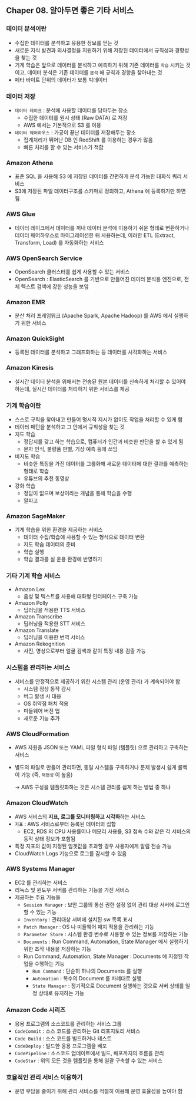 ## Chaper 08. 알아두면 좋은 기타 서비스
### 데이터 분석이란

- 수집한 데이터를 분석하고 유용한 정보를 얻는 것
- 새로운 지식 발견과 의사결정을 지원하기 위해 저장된 데이터에서 규칙성과 경향성을 찾는 것
- 기계 학습은 앞으로 데이터를 분석하고 예측하기 위해 기존 데이터를 `학습` 시키는 것이고, 데이터 분석은 기존 데이터를 `분석` 해 규칙과 경향을 찾아내는 것
- 페타 바이트 단위의 데이터가 보통 빅데이터

### 데이터 저장

- `데이터 레이크` : 분석에 사용할 데이터를 담아두는 장소
    - 수집한 데이터를 원시 상태 (Raw DATA) 로 저장
    - AWS 에서는 기본적으로 S3 를 이용
- `데이터 웨어하우스` : 가공이 끝난 데이터를 저장해두는 장소
    - 집계처리가 뛰어난 DB 인 RedShift 를 이용하는 경우가 많음
    - 빠른 처리를 할 수 있는 서비스가 적합

### Amazon Athena

- 표준 SQL 을 사용해 S3 에 저장된 데이터를 간편하게 분석 가능한 대화식 쿼리 서비스
- S3에 저장된 파일 데이터구조를 스키마로 정의하고, Athena 에 등록하기만 하면 됨

### AWS Glue

- 데이터 레이크에서 데이터를 꺼내 데이터 분석에 이용하기 쉬운 형태로 변환하거나 데이터 웨어하우스로 마이그레이션한 뒤 사용하는데, 이러한 ETL (Extract, Transform, Load) 를 자동화하는 서비스

### AWS OpenSearch Service

- OpenSearch 클러스터를 쉽게 사용할 수 있는 서비스
- OpenSearch : ElasticSearch 를 기반으로 만들어진 데이터 분석용 엔진으로, 전체 텍스트 검색에 강한 성능을 보임

### Amazon EMR

- 분산 처리 프레임워크 (Apache Spark, Apache Hadoop) 를 AWS 에서 실행하기 위한 서비스

### Amazon QuickSight

- 등록된 데이터를 분석하고 그래프화하는 등 데이터를 시각화하는 서비스

### Amazon Kinesis

- 실시간 데이터 분석을 위해서는 전송된 원본 데이터를 신속하게 처리할 수 있어야 하는데, 실시간 데이터를 처리하기 위한 서비스를 제공

### 기계 학습이란

- 스스로 규칙을 찾아내고 만들어 명시적 지시가 없이도 작업을 처리할 수 있게 함
- 데이터 패턴을 분석하고 그 안에서 규칙성을 찾는 것
- 지도 학습
    - 정답지를 갖고 하는 학습으로, 컴퓨터가 인간과 비슷한 판단을 할 수 있게 됨
    - 문자 인식, 불량품 판별, 기상 예측 등에 쓰임
- 비지도 학습
    - 비슷한 특징을 가진 데이터를 그룹화해 새로운 데이터에 대한 결과를 예측하는 형태로 학습
    - 유튜브의 추천 동영상
- 강화 학습
    - 정답이 없으며 보상이라는 개념을 통해 학습을 수행
    - 알파고

### Amazon SageMaker

- 기계 학습을 위한 환경을 제공하는 서비스
    - 데이터 수집/학습에 사용할 수 있는 형식으로 데이터 변환
    - 지도 학습 데이터의 준비
    - 학습 실행
    - 학습 결과를 실 운용 환경에 반영하기

### 기타 기계 학습 서비스

- Amazon Lex
    - 음성 및 텍스트를 사용해 대화형 인터페이스 구축 가능
- Amazon Polly
    - 딥러닝을 적용한 TTS 서비스
- Amazon Transcribe
    - 딥러닝을 적용한 STT 서비스
- Amazon Translate
    - 딥러닝을 이용한 번역 서비스
- Amazon Rekognition
    - 사진, 영상으로부터 얼굴 검색과 같이 특정 내용 검출 가능

### 시스템을 관리하는 서비스

- 서비스를 안정적으로 제공하기 위한 시스템 관리 (운영 관리) 가 계속되어야 함
    - 시스템 정상 동작 감시
    - 버그 발생 시 대응
    - OS 취약점 패치 적용
    - 미들웨어 버전 업
    - 새로운 기능 추가

### AWS CloudFormation

- AWS 자원을 JSON 또는 YAML 파일 형식 파일 (템플릿) 으로 관리하고 구축하는 서비스
- 별도의 파일로 만들어 관리하면, 동일 시스템을 구축하거나 문제 발생시 쉽게 롤백이 가능 (즉, `재현성` 이 높음)
    
    → AWS 구성을 템플릿화하는 것은 시스템 관리를 쉽게 하는 방법 중 하나
    

### Amazon CloudWatch

- AWS 서비스의 **지표, 로그를 모니터링하고 시각화**하는 서비스
- `지표` : AWS 서비스로부터 등록된 데이터의 집합
    - EC2, RDS 의 CPU 사용률이나 메모리 사용률, S3 접속 수와 같은 각 서비스의 동작 상태 정보가 포함됨
- 특정 지표의 값이 지정된 임곗값을 초과할 경우 사용자에게 알림 전송 가능
- CloudWatch Logs 기능으로 로그를 감시할 수 있음

### AWS Systems Manager

- EC2 를 관리하는 서비스
- 리눅스 및 윈도우 서버를 관리하는 기능을 가진 서비스
- 제공하는 주요 기능들
    - `Session Manager` : 보안 그룹의 통신 권한 설정 없이 관리 대상 서버에 로그인 할 수 있는 기능
    - `Inventory` : 관리대상 서버에 설치된 sw 목록 표시
    - `Patch Manager` : OS 나 미들웨어 패치 적용을 관리하는 기능
    - `Parameter Store` : 시스템 환경 변수로 사용할 수 있는 정보를 저장하는 기능
    - `Documents` : Run Command, Automation, State Manager 에서 실행하기 위한 조작 내용을 저장하는 기능
    - Run Command, Automation, State Manager : Documents 에 지정된 작업을 수행하는 기능
        - `Run Command` : 단순히 하나의 Documents 를 실행
        - `Automation` : 복수의 Document 를 차례대로 실행
        - `State Manager` : 정기적으로 Document 실행하는 것으로 서버 상태를 일정 상태로 유지하는 기능

### Amazon Code 시리즈

- 응용 프로그램의 소스코드를 관리하는 서비스 그룹
- `CodeCommit` : 소스 코드를 관리하는 Git 리포지토리 서비스
- `Code Build` : 소스 코드를 빌드하거나 테스트
- `CodeDeploy` : 빌드한 응용 프로그램을 배포
- `CodePipeline` : 소스코드 업데이트에서 빌드, 배포까지의 흐름을 관리
- `CodeStar` : 위의 모든 것을 템플릿을 통해 일괄 구축할 수 있는 서비스

### 효율적인 관리 서비스 이용하기

- 운영 부담을 줄이기 위해 관리 서비스를 적절히 이용해 운영 효율성을 높여야 함

